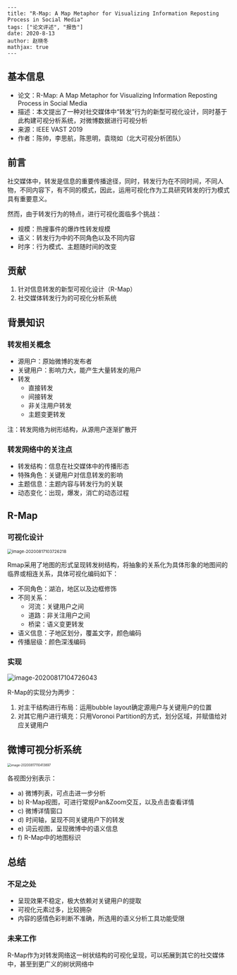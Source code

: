 ```
---
title: "R-Map: A Map Metaphor for Visualizing Information Reposting Process in Social Media"
tags: ["论文评述", "报告"]
date: 2020-8-13
author: 赵晓冬
mathjax: true
---
```

## 基本信息

* 论文：R-Map: A Map Metaphor for Visualizing Information Reposting Process in Social Media
* 描述：本文提出了一种对社交媒体中“转发”行为的新型可视化设计，同时基于此构建可视分析系统，对微博数据进行可视分析
* 来源：IEEE VAST 2019
* 作者：陈帅，李思航，陈思明，袁晓如（北大可视分析团队）

## 前言

社交媒体中，转发是信息的重要传播途径，同时，转发行为在不同时间，不同人物，不同内容下，有不同的模式，因此，运用可视化作为工具研究转发的行为模式具有重要意义。

然而，由于转发行为的特点，进行可视化面临多个挑战：

* 规模：热搜事件的爆炸性转发规模
* 语义：转发行为中的不同角色以及不同内容
* 时序：行为模式、主题随时间的改变

## 贡献

1. 针对信息转发的新型可视化设计（R-Map）
2. 社交媒体转发行为的可视化分析系统

## 背景知识

### 转发相关概念

* 源用户：原始微博的发布者
* 关键用户：影响力大，能产生大量转发的用户
* 转发
  * 直接转发
  * 间接转发
  * 非关注用户转发
  * 主题变更转发

注：转发网络为树形结构，从源用户逐渐扩散开

### 转发网络中的关注点

* 转发结构：信息在社交媒体中的传播形态
* 特殊角色：关键用户对信息转发的影响
* 主题信息：主题内容与转发行为的关联
* 动态变化：出现，爆发，消亡的动态过程

## R-Map

### 可视化设计

<img src="http://www.cad.zju.edu.cn/home/vagblog/images/photo_bed/2020/8/17/c397b04165a914397f9e958281c16612db00d4df.png" alt="image-20200817103726218" style="zoom: 67%;" />

Rmap采用了地图的形式呈现转发树结构，将抽象的关系化为具体形象的地图间的临界或相连关系，具体可视化编码如下：

* 不同角色：湖泊，地区以及边框修饰
* 不同关系：
  * 河流：关键用户之间
  * 道路：非关注用户之间
  * 桥梁：语义变更转发
* 语义信息：子地区划分，覆盖文字，颜色编码
* 传播层级：颜色深浅编码

### 实现

<img src="http://www.cad.zju.edu.cn/home/vagblog/images/photo_bed/2020/8/17/9899c1cd29ad6cf190a2f43455880fb42d4f3706.png" alt="image-20200817104726043"  />

R-Map的实现分为两步：

1. 对主干结构进行布局：运用bubble layout确定源用户与关键用户的位置
2. 对其它用户进行填充：只用Voronoi Partition的方式，划分区域，并赋值给对应关键用户

## 微博可视分析系统

<img src="http://www.cad.zju.edu.cn/home/vagblog/images/photo_bed/2020/8/17/e2987984a2f64cd5a749a0dba9da9f7d51f925d6.png" alt="image-20200817110413897" style="zoom:50%;" />

各视图分别表示：

* a) 微博列表，可点击进一步分析
* b) R-Map视图，可进行常规Pan&Zoom交互，以及点击查看详情
* c) 微博详情窗口
* d) 时间轴，呈现不同关键用户下的转发
* e) 词云视图，呈现微博中的语义信息
* f) R-Map中的地图标识

## 总结

### 不足之处

* 呈现效果不稳定，极大依赖对关键用户的提取
* 可视化元素过多，比较拥杂
* 内容的感情色彩判断不准确，所选用的语义分析工具功能受限

### 未来工作

R-Map作为对转发网络这一树状结构的可视化呈现，可以拓展到其它的社交媒体中，甚至到更广义的树状网络中



